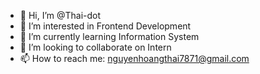 - 👋 Hi, I’m @Thai-dot
- 👀 I’m interested in Frontend Development
- 🌱 I’m currently learning Information System
- 💞️ I’m looking to collaborate on Intern 
- 📫 How to reach me: nguyenhoangthai7871@gmail.com

<!---
Thai-dot/Thai-dot is a ✨ special ✨ repository because its `README.md` (this file) appears on your GitHub profile.
You can click the Preview link to take a look at your changes.
--->
